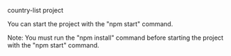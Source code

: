 country-list project 

You can start the project with the "npm start" command.

Note: You must run the "npm install" command before starting the project with the "npm start" command.
